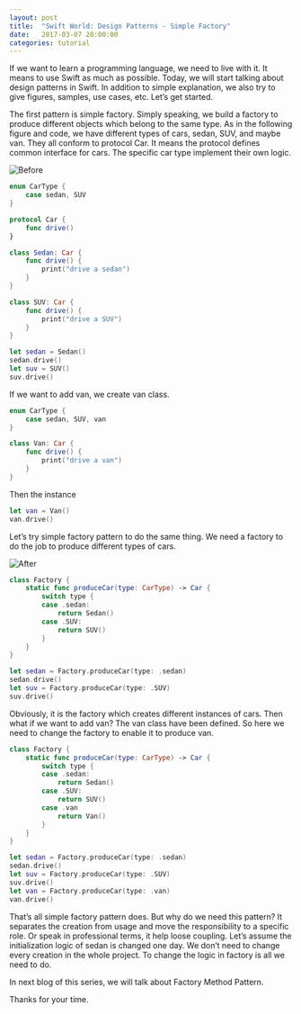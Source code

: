 ```yaml
---
layout: post
title:  "Swift World: Design Patterns - Simple Factory"
date:   2017-03-07 20:00:00
categories: tutorial
---
```


If we want to learn a programming language, we need to live with it. It means to use Swift as much as possible. Today, we will start talking about design patterns in Swift. In addition to simple explanation, we also try to give figures, samples, use cases, etc. Let’s get started.

The first pattern is simple factory. Simply speaking, we build a factory to produce different objects which belong to the same type. As in the following figure and code, we have different types of cars, sedan, SUV, and maybe van. They all conform to protocol Car. It means the protocol defines common interface for cars. The specific car type implement their own logic.

![Before](http://pengguo.xyz/resources/SimpleFactoryPatternBefore.png)

```swift
enum CarType {
    case sedan, SUV
}

protocol Car {
    func drive()
}

class Sedan: Car {
    func drive() {
        print("drive a sedan")
    }
}

class SUV: Car {
    func drive() {
        print("drive a SUV")
    }
}

let sedan = Sedan()
sedan.drive()
let suv = SUV()
suv.drive()
```

If we want to add van, we create van class.

```swift
enum CarType {
    case sedan, SUV, van
}
```

```swift
class Van: Car {
    func drive() {
        print("drive a van")
    }
}
```

Then the instance

```swift
let van = Van()
van.drive()
```

Let’s try simple factory pattern to do the same thing. We need a factory to do the job to produce different types of cars.

![After](http://pengguo.xyz/resources/SimpleFactoryPatternAfter.png)

```swift
class Factory {
    static func produceCar(type: CarType) -> Car {
        switch type {
        case .sedan:
            return Sedan()
        case .SUV:
            return SUV()
        }
    }
}

let sedan = Factory.produceCar(type: .sedan)
sedan.drive()
let suv = Factory.produceCar(type: .SUV)
suv.drive()
```

Obviously, it is the factory which creates different instances of cars. Then what if we want to add van? The van class have been defined. So here we need to change the factory to enable it to produce van.

```swift
class Factory {
    static func produceCar(type: CarType) -> Car {
        switch type {
        case .sedan:
            return Sedan()
        case .SUV:
            return SUV()
        case .van
            return Van()
        }
    }
}

let sedan = Factory.produceCar(type: .sedan)
sedan.drive()
let suv = Factory.produceCar(type: .SUV)
suv.drive()
let van = Factory.produceCar(type: .van)
van.drive()
```

That’s all simple factory pattern does. But why do we need this pattern? It separates the creation from usage and move the responsibility  to a specific role. Or speak in professional terms, it help loose coupling. Let’s assume the initialization logic of sedan is changed one day. We don’t need to change every creation in the whole project. To change the logic in factory is all we need to do.

In next blog of this series, we will talk about Factory Method Pattern.

Thanks for your time.
